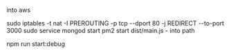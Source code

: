into aws

sudo iptables -t nat -I PREROUTING -p tcp --dport 80 -j REDIRECT --to-port 3000
sudo service mongod start
pm2 start dist/main.js - into path

npm run start:debug

